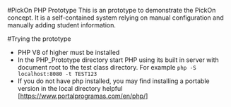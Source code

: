 #PickOn PHP Prototype
This is an prototype to demonstrate the PickOn concept. It is a self-contained system relying on manual configuration and manually adding student information. 

#Trying the prototype
- PHP V8 of higher must be installed
- In the PHP_Prototype directory start PHP using its built in server with document root to the test class directory. For example `php -S localhost:8080 -t TEST123` 
- If you do not have php installed, you may find installing a portable version in the local directory helpful [https://www.portalprogramas.com/en/php/]
